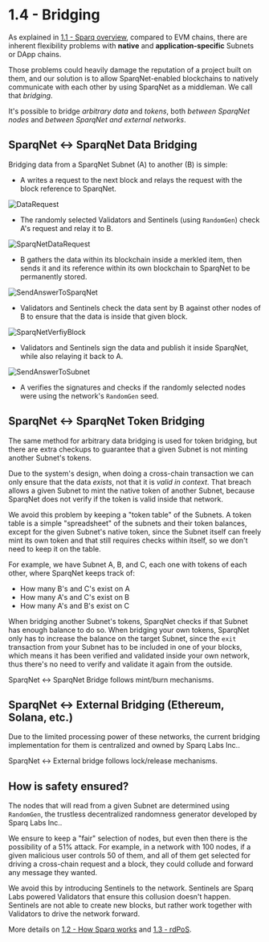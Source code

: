 # 1.4 - Bridging

As explained in [1.1 - Sparq overview](1-1.md), compared to EVM chains, there are inherent flexibility problems with **native** and **application-specific** Subnets or DApp chains.

Those problems could heavily damage the reputation of a project built on them, and our solution is to allow SparqNet-enabled blockchains to natively communicate with each other by using SparqNet as a middleman. We call that *bridging*.

It's possible to bridge *arbitrary data* and *tokens*, both *between SparqNet nodes* and *between SparqNet and external networks*.

## SparqNet <-> SparqNet Data Bridging

Bridging data from a SparqNet Subnet (A) to another (B) is simple:

* A writes a request to the next block and relays the request with the block reference to SparqNet.

![DataRequest](img/DataRequest.png)

* The randomly selected Validators and Sentinels (using `RandomGen`) check A's request and relay it to B.

![SparqNetDataRequest](img/SparqNetDataRequest.png)

* B gathers the data within its blockchain inside a merkled item, then sends it and its reference within its own blockchain to SparqNet to be permanently stored.

![SendAnswerToSparqNet](img/SendAnswerToSparqNet.png)

* Validators and Sentinels check the data sent by B against other nodes of B to ensure that the data is inside that given block.

![SparqNetVerfiyBlock](img/SparqNetVerifyBlock.png)

* Validators and Sentinels sign the data and publish it inside SparqNet, while also relaying it back to A.

![SendAnswerToSubnet](img/SendAnswerToSubnet.png)

* A verifies the signatures and checks if the randomly selected nodes were using the network's `RandomGen` seed.

## SparqNet <-> SparqNet Token Bridging

The same method for arbitrary data bridging is used for token bridging, but there are extra checkups to guarantee that a given Subnet is not minting another Subnet's tokens.

Due to the system's design, when doing a cross-chain transaction we can only ensure that the data *exists*, not that it is *valid in context*. That breach allows a given Subnet to mint the native token of another Subnet, because SparqNet does not verify if the token is valid inside that network.

We avoid this problem by keeping a "token table" of the Subnets. A token table is a simple "spreadsheet" of the subnets and their token balances, except for the given Subnet's native token, since the Subnet itself can freely mint its own token and that still requires checks within itself, so we don't need to keep it on the table.

For example, we have Subnet A, B, and C, each one with tokens of each other, where SparqNet keeps track of:

-  How many B's and C's exist on A
-  How many A's and C's exist on B
-  How many A's and B's exist on C

When bridging another Subnet's tokens, SparqNet checks if that Subnet has enough balance to do so. When bridging your own tokens, SparqNet only has to increase the balance on the target Subnet, since the `exit` transaction from your Subnet has to be included in one of your blocks, which means it has been verified and validated inside your own network, thus there's no need to verify and validate it again from the outside.

SparqNet <-> SparqNet Bridge follows mint/burn mechanisms.

## SparqNet <-> External Bridging (Ethereum, Solana, etc.)

Due to the limited processing power of these networks, the current bridging implementation for them is centralized and owned by Sparq Labs Inc..

SparqNet <-> External bridge follows lock/release mechanisms.

## How is safety ensured?

The nodes that will read from a given Subnet are determined using `RandomGen`, the trustless decentralized randomness generator developed by Sparq Labs Inc..

We ensure to keep a "fair" selection of nodes, but even then there is the possibility of a 51% attack. For example, in a network with 100 nodes, if a given malicious user controls 50 of them, and all of them get selected for driving a cross-chain request and a block, they could collude and forward any message they wanted.

We avoid this by introducing Sentinels to the network. Sentinels are Sparq Labs powered Validators that ensure this collusion doesn't happen. Sentinels are not able to create new blocks, but rather work together with Validators to drive the network forward.

More details on [1.2 - How Sparq works](1-2.md) and [1.3 - rdPoS](1-3.md).

